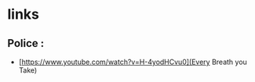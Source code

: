 # links

## Police :
- [https://www.youtube.com/watch?v=H-4yodHCvu0](Every Breath you Take)

[arbitrary case-insensitive reference text]: https://www.mozilla.org
